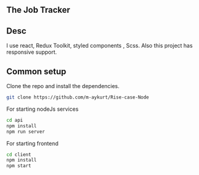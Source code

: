 ## The Job Tracker



## Desc

I use react, Redux Toolkit, styled components , Scss. Also this project has responsive support.



## Common setup

Clone the repo and install the dependencies.

```bash
git clone https://github.com/m-aykurt/Rise-case-Node
```
For starting nodeJs services

```bash
cd api
npm install
npm run server
```

For starting frontend

```bash
cd client
npm install
npm start
```





